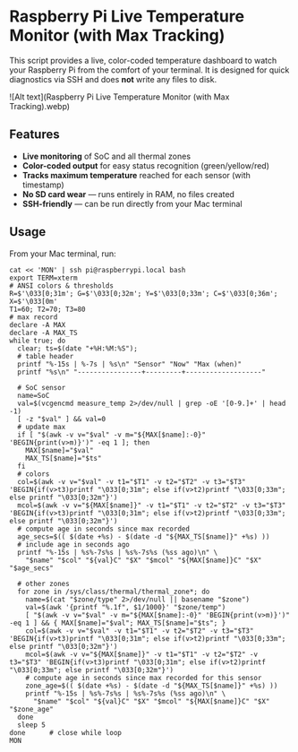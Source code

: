 # Raspberry Pi Live Temperature Monitor (with Max Tracking)

This script provides a live, color-coded temperature dashboard to watch your Raspberry Pi from the comfort of your terminal. It is designed for quick diagnostics via SSH and does **not** write any files to disk.

![Alt text](Raspberry Pi Live Temperature Monitor (with Max Tracking).webp)

## Features

- **Live monitoring** of SoC and all thermal zones
- **Color-coded output** for easy status recognition (green/yellow/red)
- **Tracks maximum temperature** reached for each sensor (with timestamp)
- **No SD card wear** — runs entirely in RAM, no files created
- **SSH-friendly** — can be run directly from your Mac terminal

## Usage

From your Mac terminal, run:

```
cat << 'MON' | ssh pi@raspberrypi.local bash
export TERM=xterm
# ANSI colors & thresholds
R=$'\033[0;31m'; G=$'\033[0;32m'; Y=$'\033[0;33m'; C=$'\033[0;36m'; X=$'\033[0m'
T1=60; T2=70; T3=80
# max record
declare -A MAX
declare -A MAX_TS
while true; do
  clear; ts=$(date "+%H:%M:%S");
  # table header
  printf "%-15s | %-7s | %s\n" "Sensor" "Now" "Max (when)"
  printf "%s\n" "----------------+---------+-------------------"

  # SoC sensor
  name=SoC
  val=$(vcgencmd measure_temp 2>/dev/null | grep -oE '[0-9.]+' | head -1)
  [ -z "$val" ] && val=0
  # update max
  if [ "$(awk -v v="$val" -v m="${MAX[$name]:-0}" 'BEGIN{print(v>m)}')" -eq 1 ]; then
    MAX[$name]="$val"
    MAX_TS[$name]="$ts"
  fi
  # colors
  col=$(awk -v v="$val" -v t1="$T1" -v t2="$T2" -v t3="$T3" 'BEGIN{if(v>t3)printf "\033[0;31m"; else if(v>t2)printf "\033[0;33m"; else printf "\033[0;32m"}')
  mcol=$(awk -v v="${MAX[$name]}" -v t1="$T1" -v t2="$T2" -v t3="$T3" 'BEGIN{if(v>t3)printf "\033[0;31m"; else if(v>t2)printf "\033[0;33m"; else printf "\033[0;32m"}')
  # compute age in seconds since max recorded
  age_secs=$(( $(date +%s) - $(date -d "${MAX_TS[$name]}" +%s) ))
  # include age in seconds ago
  printf "%-15s | %s%-7s%s | %s%-7s%s (%ss ago)\n" \
    "$name" "$col" "${val}C" "$X" "$mcol" "${MAX[$name]}C" "$X" "$age_secs"

  # other zones
  for zone in /sys/class/thermal/thermal_zone*; do
    name=$(cat "$zone/type" 2>/dev/null || basename "$zone")
    val=$(awk '{printf "%.1f", $1/1000}' "$zone/temp")
    [ "$(awk -v v="$val" -v m="${MAX[$name]:-0}" 'BEGIN{print(v>m)}')" -eq 1 ] && { MAX[$name]="$val"; MAX_TS[$name]="$ts"; }
    col=$(awk -v v="$val" -v t1="$T1" -v t2="$T2" -v t3="$T3" 'BEGIN{if(v>t3)printf "\033[0;31m"; else if(v>t2)printf "\033[0;33m"; else printf "\033[0;32m"}')
    mcol=$(awk -v v="${MAX[$name]}" -v t1="$T1" -v t2="$T2" -v t3="$T3" 'BEGIN{if(v>t3)printf "\033[0;31m"; else if(v>t2)printf "\033[0;33m"; else printf "\033[0;32m"}')
    # compute age in seconds since max recorded for this sensor
    zone_age=$(( $(date +%s) - $(date -d "${MAX_TS[$name]}" +%s) ))
    printf "%-15s | %s%-7s%s | %s%-7s%s (%ss ago)\n" \
      "$name" "$col" "${val}C" "$X" "$mcol" "${MAX[$name]}C" "$X" "$zone_age"
  done
  sleep 5
done      # close while loop
MON
